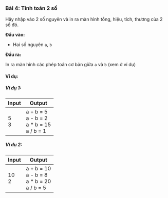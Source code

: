 ### Bài 4: Tính toán 2 số

Hãy nhập vào 2 số nguyên và in ra màn hình tổng, hiệu, tích, thương của 2 số đó.

**Đầu vào:**

- Hai số nguyên `a`, `b`

**Đầu ra:**

In ra màn hình các phép toán cơ bản giữa `a` và `b` (xem ở ví dụ)

#### Ví dụ:

##### Ví dụ 1:

| Input | Output                  |
|-------|-------------------------|
| 5<br>3    | a + b = 5<br>a - b = 2<br> a * b = 15<br> a / b = 1               |


##### Ví dụ 2:

| Input | Output                  |
|-------|-------------------------|
| 10<br>2    | a + b = 10<br> a - b = 8<br> a * b = 20<br> a / b = 5               |

